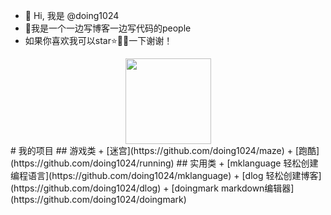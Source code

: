 - 👋 Hi, 我是 @doing1024
- 🤵我是一个一边写博客一边写代码的people
- 如果你喜欢我可以star⭐🌟✨一下谢谢！
<!---
doing1024/doing1024 is a ✨ special ✨ repository because its `README.md` (this file) appears on your GitHub profile.
You can click the Preview link to take a look at your changes.
--->

<div align="center"> <img height="137px" src="https://github-readme-stats.vercel.app/api?username=doing1024&hide_title=true&hide_border=true&show_icons=trueline_height=21&text_color=000&icon_color=000&bg_color=0,ea6161,ffc64d,fffc4d,52fa5a&theme=graywhite" /> </div>
# 我的项目
## 游戏类
+ [迷宫](https://github.com/doing1024/maze)
+ [跑酷](https://github.com/doing1024/running)
## 实用类
+ [mklanguage 轻松创建编程语言](https://github.com/doing1024/mklanguage)
+ [dlog 轻松创建博客](https://github.com/doing1024/dlog)
+ [doingmark markdown编辑器](https://github.com/doing1024/doingmark)

